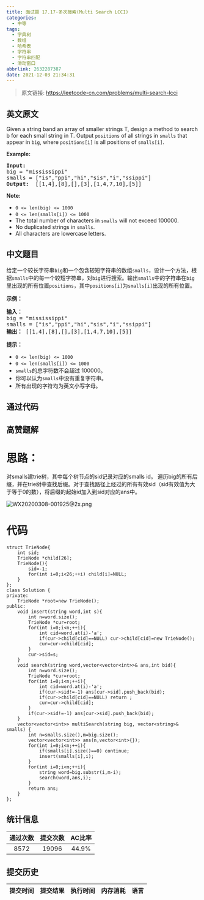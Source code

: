 ```yaml
---
title: 面试题 17.17-多次搜索(Multi Search LCCI)
categories:
  - 中等
tags:
  - 字典树
  - 数组
  - 哈希表
  - 字符串
  - 字符串匹配
  - 滑动窗口
abbrlink: 2632287387
date: 2021-12-03 21:34:31
---
```


> 原文链接: https://leetcode-cn.com/problems/multi-search-lcci


## 英文原文
<div><p>Given a string band an array of smaller strings T, design a method to search b for each small string in T. Output&nbsp;<code>positions</code> of all strings in&nbsp;<code>smalls</code>&nbsp;that appear in <code>big</code>,&nbsp;where <code>positions[i]</code> is all positions of <code>smalls[i]</code>.</p>

<p><strong>Example: </strong></p>

<pre>
<strong>Input: </strong>
big = &quot;mississippi&quot;
smalls = [&quot;is&quot;,&quot;ppi&quot;,&quot;hi&quot;,&quot;sis&quot;,&quot;i&quot;,&quot;ssippi&quot;]
<strong>Output: </strong> [[1,4],[8],[],[3],[1,4,7,10],[5]]
</pre>

<p><strong>Note: </strong></p>

<ul>
	<li><code>0 &lt;= len(big) &lt;= 1000</code></li>
	<li><code>0 &lt;= len(smalls[i]) &lt;= 1000</code></li>
	<li>The total number of characters in&nbsp;<code>smalls</code>&nbsp;will not exceed 100000.</li>
	<li>No duplicated strings in&nbsp;<code>smalls</code>.</li>
	<li>All characters are lowercase letters.</li>
</ul>
</div>

## 中文题目
<div><p>给定一个较长字符串<code>big</code>和一个包含较短字符串的数组<code>smalls</code>，设计一个方法，根据<code>smalls</code>中的每一个较短字符串，对<code>big</code>进行搜索。输出<code>smalls</code>中的字符串在<code>big</code>里出现的所有位置<code>positions</code>，其中<code>positions[i]</code>为<code>smalls[i]</code>出现的所有位置。</p>

<p><strong>示例：</strong></p>

<pre><strong>输入：</strong>
big = &quot;mississippi&quot;
smalls = [&quot;is&quot;,&quot;ppi&quot;,&quot;hi&quot;,&quot;sis&quot;,&quot;i&quot;,&quot;ssippi&quot;]
<strong>输出：</strong> [[1,4],[8],[],[3],[1,4,7,10],[5]]
</pre>

<p><strong>提示：</strong></p>

<ul>
	<li><code>0 &lt;= len(big) &lt;= 1000</code></li>
	<li><code>0 &lt;= len(smalls[i]) &lt;= 1000</code></li>
	<li><code>smalls</code>的总字符数不会超过 100000。</li>
	<li>你可以认为<code>smalls</code>中没有重复字符串。</li>
	<li>所有出现的字符均为英文小写字母。</li>
</ul>
</div>

## 通过代码
<RecoDemo>
</RecoDemo>


## 高赞题解
# 思路：
对smalls建trie树，其中每个树节点的sid记录对应的smalls id。
遍历big的所有后缀，并在trie树中查找后缀。对于查找路径上经过的所有有效sid（sid有效值为大于等于0的数），将后缀的起始id加入到sid对应的ans中。

![WX20200308-001925@2x.png](../images/multi-search-lcci-0.png@2x.png)
# 代码
```
struct TrieNode{
    int sid;
    TrieNode *child[26];
    TrieNode(){
        sid=-1;
        for(int i=0;i<26;++i) child[i]=NULL;
    }
};
class Solution {
private:
    TrieNode *root=new TrieNode();
public:
    void insert(string word,int s){
        int n=word.size();
        TrieNode *cur=root;
        for(int i=0;i<n;++i){
            int cid=word.at(i)-'a';
            if(cur->child[cid]==NULL) cur->child[cid]=new TrieNode();
            cur=cur->child[cid];
        }
        cur->sid=s;
    }
    void search(string word,vector<vector<int>>& ans,int bid){
        int n=word.size();
        TrieNode *cur=root;
        for(int i=0;i<n;++i){
            int cid=word.at(i)-'a';
            if(cur->sid!=-1) ans[cur->sid].push_back(bid);
            if(cur->child[cid]==NULL) return ;
            cur=cur->child[cid];
        }
        if(cur->sid!=-1) ans[cur->sid].push_back(bid);
    }
    vector<vector<int>> multiSearch(string big, vector<string>& smalls) {
        int n=smalls.size(),m=big.size();
        vector<vector<int>> ans(n,vector<int>{});
        for(int i=0;i<n;++i){
            if(smalls[i].size()==0) continue;
            insert(smalls[i],i);
        }
        for(int i=0;i<m;++i){
            string word=big.substr(i,m-i);
            search(word,ans,i);
        }
        return ans;
    }
};
```

## 统计信息
| 通过次数 | 提交次数 | AC比率 |
| :------: | :------: | :------: |
|    8572    |    19096    |   44.9%   |

## 提交历史
| 提交时间 | 提交结果 | 执行时间 |  内存消耗  | 语言 |
| :------: | :------: | :------: | :--------: | :--------: |
